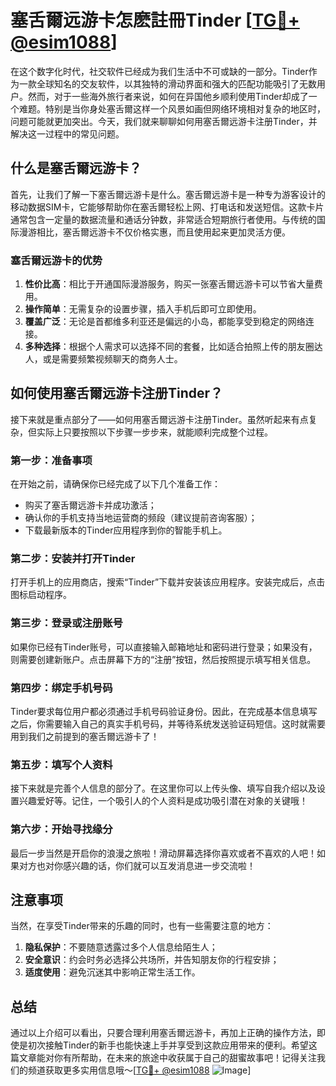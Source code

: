 # 塞舌爾远游卡怎麽註冊Tinder [[TG💪+ @esim1088](https://t.me/s/esim1088)]

在这个数字化时代，社交软件已经成为我们生活中不可或缺的一部分。Tinder作为一款全球知名的交友软件，以其独特的滑动界面和强大的匹配功能吸引了无数用户。然而，对于一些海外旅行者来说，如何在异国他乡顺利使用Tinder却成了一个难题。特别是当你身处塞舌爾这样一个风景如画但网络环境相对复杂的地区时，问题可能就更加突出。今天，我们就来聊聊如何用塞舌爾远游卡注册Tinder，并解决这一过程中的常见问题。

## 什么是塞舌爾远游卡？

首先，让我们了解一下塞舌爾远游卡是什么。塞舌爾远游卡是一种专为游客设计的移动数据SIM卡，它能够帮助你在塞舌爾轻松上网、打电话和发送短信。这款卡片通常包含一定量的数据流量和通话分钟数，非常适合短期旅行者使用。与传统的国际漫游相比，塞舌爾远游卡不仅价格实惠，而且使用起来更加灵活方便。

### 塞舌爾远游卡的优势

1. **性价比高**：相比于开通国际漫游服务，购买一张塞舌爾远游卡可以节省大量费用。
2. **操作简单**：无需复杂的设置步骤，插入手机后即可立即使用。
3. **覆盖广泛**：无论是首都维多利亚还是偏远的小岛，都能享受到稳定的网络连接。
4. **多种选择**：根据个人需求可以选择不同的套餐，比如适合拍照上传的朋友圈达人，或是需要频繁视频聊天的商务人士。

## 如何使用塞舌爾远游卡注册Tinder？

接下来就是重点部分了——如何用塞舌爾远游卡注册Tinder。虽然听起来有点复杂，但实际上只要按照以下步骤一步步来，就能顺利完成整个过程。

### 第一步：准备事项

在开始之前，请确保你已经完成了以下几个准备工作：

- 购买了塞舌爾远游卡并成功激活；
- 确认你的手机支持当地运营商的频段（建议提前咨询客服）；
- 下载最新版本的Tinder应用程序到你的智能手机上。

### 第二步：安装并打开Tinder

打开手机上的应用商店，搜索“Tinder”下载并安装该应用程序。安装完成后，点击图标启动程序。

### 第三步：登录或注册账号

如果你已经有Tinder账号，可以直接输入邮箱地址和密码进行登录；如果没有，则需要创建新账户。点击屏幕下方的“注册”按钮，然后按照提示填写相关信息。

### 第四步：绑定手机号码

Tinder要求每位用户都必须通过手机号码验证身份。因此，在完成基本信息填写之后，你需要输入自己的真实手机号码，并等待系统发送验证码短信。这时就需要用到我们之前提到的塞舌爾远游卡了！

### 第五步：填写个人资料

接下来就是完善个人信息的部分了。在这里你可以上传头像、填写自我介绍以及设置兴趣爱好等。记住，一个吸引人的个人资料是成功吸引潜在对象的关键哦！

### 第六步：开始寻找缘分

最后一步当然是开启你的浪漫之旅啦！滑动屏幕选择你喜欢或者不喜欢的人吧！如果对方也对你感兴趣的话，你们就可以互发消息进一步交流啦！

## 注意事项

当然，在享受Tinder带来的乐趣的同时，也有一些需要注意的地方：

1. **隐私保护**：不要随意透露过多个人信息给陌生人；
2. **安全意识**：约会时务必选择公共场所，并告知朋友你的行程安排；
3. **适度使用**：避免沉迷其中影响正常生活工作。

## 总结

通过以上介绍可以看出，只要合理利用塞舌爾远游卡，再加上正确的操作方法，即使是初次接触Tinder的新手也能快速上手并享受到这款应用带来的便利。希望这篇文章能对你有所帮助，在未来的旅途中收获属于自己的甜蜜故事吧！记得关注我们的频道获取更多实用信息哦～[[TG💪+ @esim1088](https://t.me/s/esim1088) ![Image](https://i.postimg.cc/4NQfJmqS/Snipaste-2025-05-13-00-14-12.png)]